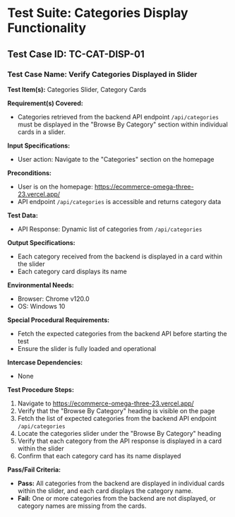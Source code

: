 # Test Suite: Categories Display Functionality

## Test Case ID: TC-CAT-DISP-01

### Test Case Name: Verify Categories Displayed in Slider

**Test Item(s):** Categories Slider, Category Cards

**Requirement(s) Covered:**

- Categories retrieved from the backend API endpoint `/api/categories` must be displayed in the "Browse By Category" section within individual cards in a slider.

**Input Specifications:**

- User action: Navigate to the "Categories" section on the homepage

**Preconditions:**

- User is on the homepage: https://ecommerce-omega-three-23.vercel.app/
- API endpoint `/api/categories` is accessible and returns category data

**Test Data:**

- API Response: Dynamic list of categories from `/api/categories`

**Output Specifications:**

- Each category received from the backend is displayed in a card within the slider
- Each category card displays its name

**Environmental Needs:**

- Browser: Chrome v120.0
- OS: Windows 10

**Special Procedural Requirements:**

- Fetch the expected categories from the backend API before starting the test
- Ensure the slider is fully loaded and operational

**Intercase Dependencies:**

- None

**Test Procedure Steps:**

1. Navigate to https://ecommerce-omega-three-23.vercel.app/
2. Verify that the "Browse By Category" heading is visible on the page
3. Fetch the list of expected categories from the backend API endpoint `/api/categories`
4. Locate the categories slider under the "Browse By Category" heading
5. Verify that each category from the API response is displayed in a card within the slider
6. Confirm that each category card has its name displayed

**Pass/Fail Criteria:**

- **Pass:** All categories from the backend are displayed in individual cards within the slider, and each card displays the category name.
- **Fail:** One or more categories from the backend are not displayed, or category names are missing from the cards.
